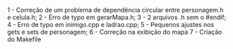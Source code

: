 1 - Correção de um problema de dependência circular  entre personagem.h e celula.h;
2 - Erro de typo em gerarMapa.h;
3 - 2 arquivos .h sem o #endif;
4 - Erro de typo em inimigo.cpp e ladrao.cpp;
5 - Pequenos ajustes nos gets e sets de personagem;
6 - Correção na exibição do mapa
7 - Criação do Makefile